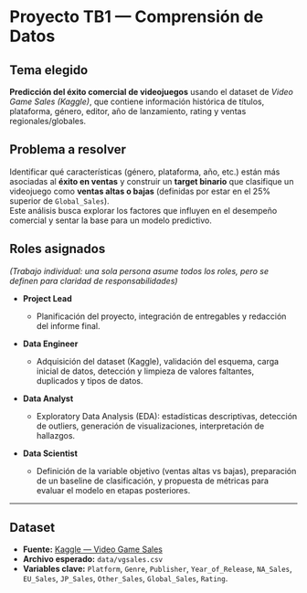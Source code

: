 # Proyecto TB1 — Comprensión de Datos  

## Tema elegido  
**Predicción del éxito comercial de videojuegos** usando el dataset de *Video Game Sales (Kaggle)*, que contiene información histórica de títulos, plataforma, género, editor, año de lanzamiento, rating y ventas regionales/globales.  

## Problema a resolver  
Identificar qué características (género, plataforma, año, etc.) están más asociadas al **éxito en ventas** y construir un **target binario** que clasifique un videojuego como **ventas altas o bajas** (definidas por estar en el 25% superior de `Global_Sales`).  
Este análisis busca explorar los factores que influyen en el desempeño comercial y sentar la base para un modelo predictivo.  

## Roles asignados  
*(Trabajo individual: una sola persona asume todos los roles, pero se definen para claridad de responsabilidades)*  

- **Project Lead**  
  - Planificación del proyecto, integración de entregables y redacción del informe final.  

- **Data Engineer**  
  - Adquisición del dataset (Kaggle), validación del esquema, carga inicial de datos, detección y limpieza de valores faltantes, duplicados y tipos de datos.  

- **Data Analyst**  
  - Exploratory Data Analysis (EDA): estadísticas descriptivas, detección de outliers, generación de visualizaciones, interpretación de hallazgos.  

- **Data Scientist**  
  - Definición de la variable objetivo (ventas altas vs bajas), preparación de un baseline de clasificación, y propuesta de métricas para evaluar el modelo en etapas posteriores.  

---

## Dataset  
- **Fuente:** [Kaggle — Video Game Sales](https://www.kaggle.com/datasets/gregorut/videogamesales)  
- **Archivo esperado:** `data/vgsales.csv`  
- **Variables clave:** `Platform`, `Genre`, `Publisher`, `Year_of_Release`, `NA_Sales`, `EU_Sales`, `JP_Sales`, `Other_Sales`, `Global_Sales`, `Rating`.  

